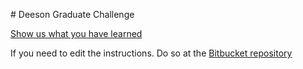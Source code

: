 # Deeson Graduate Challenge

[Show us what you have learned](https://graduate-challenge.deeson.co.uk)

If you need to edit the instructions. Do so at the [Bitbucket repository](https://bitbucket.org/deesongroup6346/graduate-test/)
